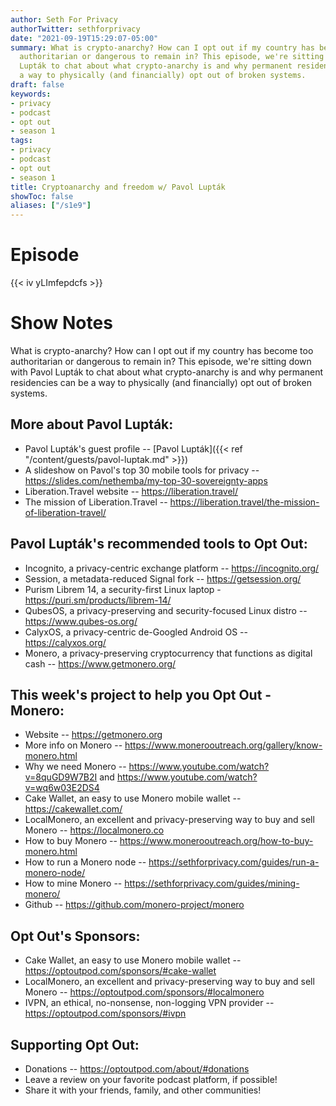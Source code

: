 ```yaml
---
author: Seth For Privacy
authorTwitter: sethforprivacy
date: "2021-09-19T15:29:07-05:00"
summary: What is crypto-anarchy? How can I opt out if my country has become too
  authoritarian or dangerous to remain in? This episode, we're sitting down with Pavol
  Lupták to chat about what crypto-anarchy is and why permanent residencies can be
  a way to physically (and financially) opt out of broken systems.
draft: false
keywords:
- privacy
- podcast
- opt out
- season 1
tags:
- privacy
- podcast
- opt out
- season 1
title: Cryptoanarchy and freedom w/ Pavol Lupták
showToc: false
aliases: ["/s1e9"]
---
```


# Episode

<div id="buzzsprout-player-9218232"></div><script src="https://www.buzzsprout.com/1790481/9218232-cryptoanarchy-and-freedom-w-pavol-luptak.js?container_id=buzzsprout-player-9218232&player=small" type="text/javascript" charset="utf-8"></script>

{{< iv yLImfepdcfs >}}

# Show Notes

What is crypto-anarchy? How can I opt out if my country has become too authoritarian or dangerous to remain in? This episode, we're sitting down with Pavol Lupták to chat about what crypto-anarchy is and why permanent residencies can be a way to physically (and financially) opt out of broken systems.

## More about Pavol Lupták:

- Pavol Lupták's guest profile -- [Pavol Lupták]({{< ref "/content/guests/pavol-luptak.md" >}})
- A slideshow on Pavol's top 30 mobile tools for privacy -- https://slides.com/nethemba/my-top-30-sovereignty-apps
- Liberation.Travel website -- https://liberation.travel/
- The mission of Liberation.Travel -- https://liberation.travel/the-mission-of-liberation-travel/

## Pavol Lupták's recommended tools to Opt Out:

- Incognito, a privacy-centric exchange platform -- https://incognito.org/
- Session, a metadata-reduced Signal fork -- https://getsession.org/
- Purism Librem 14, a security-first Linux laptop - https://puri.sm/products/librem-14/
- QubesOS, a privacy-preserving and security-focused Linux distro -- https://www.qubes-os.org/
- CalyxOS, a privacy-centric de-Googled Android OS -- https://calyxos.org/
- Monero, a privacy-preserving cryptocurrency that functions as digital cash -- https://www.getmonero.org/

## This week's project to help you Opt Out - Monero:

- Website -- https://getmonero.org
- More info on Monero -- https://www.monerooutreach.org/gallery/know-monero.html
- Why we need Monero -- https://www.youtube.com/watch?v=8quGD9W7B2I and https://www.youtube.com/watch?v=wq6w03E2DS4
- Cake Wallet, an easy to use Monero mobile wallet -- https://cakewallet.com/
- LocalMonero, an excellent and privacy-preserving way to buy and sell Monero -- https://localmonero.co
- How to buy Monero -- https://www.monerooutreach.org/how-to-buy-monero.html
- How to run a Monero node -- https://sethforprivacy.com/guides/run-a-monero-node/
- How to mine Monero -- https://sethforprivacy.com/guides/mining-monero/
- Github -- https://github.com/monero-project/monero

## Opt Out's Sponsors:

- Cake Wallet, an easy to use Monero mobile wallet -- https://optoutpod.com/sponsors/#cake-wallet
- LocalMonero, an excellent and privacy-preserving way to buy and sell Monero -- https://optoutpod.com/sponsors/#localmonero
- IVPN, an ethical, no-nonsense, non-logging VPN provider -- https://optoutpod.com/sponsors/#ivpn

## Supporting Opt Out:

- Donations -- https://optoutpod.com/about/#donations
- Leave a review on your favorite podcast platform, if possible!
- Share it with your friends, family, and other communities!
